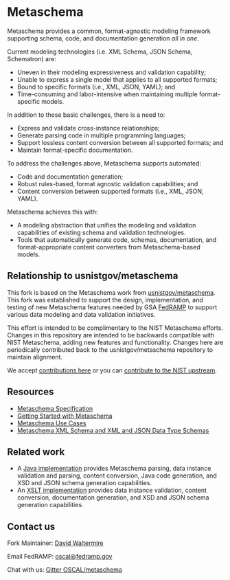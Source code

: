 # Metaschema

Metaschema provides a common, format-agnostic modeling framework supporting schema, code, and documentation generation *all in one*.

Current modeling technologies (i.e. XML Schema, JSON Schema, Schematron) are:

- Uneven in their modeling expressiveness and validation capability;
- Unable to express a single model that applies to all supported formats;
- Bound to specific formats (i.e., XML, JSON, YAML); and
- Time-consuming and labor-intensive when maintaining multiple format-specific models.

In addition to these basic challenges, there is a need to:

- Express and validate cross-instance relationships;
- Generate parsing code in multiple programming languages;
- Support lossless content conversion between all supported formats; and
- Maintain format-specific documentation.

To address the challenges above, Metaschema supports automated:

- Code and documentation generation;
- Robust rules-based, format agnostic validation capabilities; and
- Content conversion between supported formats (i.e., XML, JSON, YAML).

Metaschema achieves this with:

- A modeling abstraction that unifies the modeling and validation capabilities of existing schema and validation technologies.
- Tools that automatically generate code, schemas, documentation, and format-appropriate content converters from Metaschema-based models.

## Relationship to usnistgov/metaschema

This fork is based on the Metaschema work from [usnistgov/metaschema](https://github.com/usnistgov/metaschema). This fork was established to support the design, implementation, and testing of new Metaschema features needed by GSA [FedRAMP](https://fedramp.gov) to support various data modeling and data validation initiatives.

This effort is intended to be complimentary to the NIST Metaschema efforts. Changes in this repository are intended to be backwards compatible with NIST Metaschema, adding new features and functionality. Changes here are periodically contributed back to the usnistgov/metaschema repository to maintain alignment.

 We accept [contributions here](https://github.com/GSA/metaschema/blob/main/CONTRIBUTING.md) or you can [contribute to the NIST upstream](https://github.com/usnistgov/metaschema/blob/main/CONTRIBUTING.md).

## Resources

- [Metaschema Specification](https://pages.nist.gov/metaschema/specification/)
- [Getting Started with Metaschema](https://pages.nist.gov/metaschema/tutorials/)
- [Metaschema Use Cases](https://pages.nist.gov/metaschema/use/)
- [Metaschema XML Schema and XML and JSON Data Type Schemas](https://github.com/usnistgov/metaschema/tree/main/schema)

## Related work

- A [Java implementation](https://github.com/usnistgov/metaschema-java) provides Metaschema parsing, data instance validation and parsing, content conversion, Java code generation, and XSD and JSON schema generation capabilities.
- An [XSLT implementation](https://github.com/usnistgov/metaschema-java) provides data instance validation, content conversion, documentation generation, and XSD and JSON schema generation capabilities.

## Contact us

Fork Maintainer: [David Waltermire](https://github.com/david-waltermire)

Email FedRAMP: [oscal@fedramp.gov](mailto:oscal@fedramp.gov)

Chat with us: [Gitter OSCAL/metaschema](https://gitter.im/usnistgov-OSCAL/metaschema)
